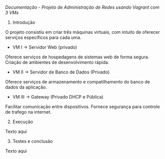 *Documentação - Projeto de Administração de Redes usando Vagrant com 3 VMs*

1. Introdução

O projeto consistiu em criar três máquinas virtuais, com intuito de oferecer serviços específicos para cada uma.

- VM I -> Servidor Web (privado)

Oferece serviços de hospedagens de sistemas web de forma segura. Criação de ambientes de desenvolvimento rápida.

- VM II -> Servidor de Banco de Dados (Privado)

Oferece serviços de armazenamento e compatilhamento do banco de dados da aplicação.

- VM III ->  Gateway (Privado DHCP e Pública)

Facilitar comunicação entre dispositivos. Fornece segurança para controle de trafego na internet.
   
2. Execução

Texto aqui

   
3. Testes e conclusão

Texto aqui
